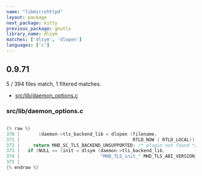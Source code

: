 ```yaml
---
name: "libmicrohttpd"
layout: package
next_package: kitty
previous_package: gnutls
library_name: dlsym
matches: ['dlsym', 'dlopen']
languages: ['c']
---
```

## 0.9.71
5 / 394 files match, 1 filtered matches.

 - [src/lib/daemon_options.c](#srclibdaemon_optionsc)

### src/lib/daemon_options.c

```c

{% raw %}
370 |       (daemon->tls_backend_lib = dlopen (filename,
371 |                                          RTLD_NOW | RTLD_LOCAL)))
372 |     return MHD_SC_TLS_BACKEND_UNSUPPORTED; /* plugin not found */
373 |   if (NULL == (init = dlsym (daemon->tls_backend_lib,
374 |                              "MHD_TLS_init_" MHD_TLS_ABI_VERSION_STR)))
375 | 
{% endraw %}

```